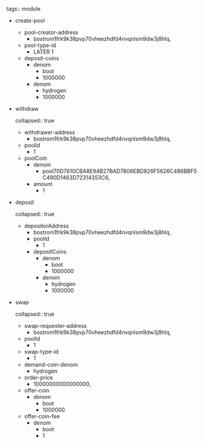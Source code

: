 tags:: module

- create-pool
	- pool-creator-address
		- bostrom1frk9k38pvp70vheezhdfd4nvqnlsm9dw3j8hlq,
	- pool-type-id
		- LATER 1
	- deposit-coins
		- denom
			- boot
			- 1000000
		- denom
			- hydrogen
			- 1000000
- withdraw
  
  collapsed:: true
	- withdrawer-address
		- bostrom1frk9k38pvp70vheezhdfd4nvqnlsm9dw3j8hlq,
	- poolId
		- 1
	- poolCoin
		- denom
			- pool70D7610CBA8E94B27BAD7806EBD826F5626C486BBF5C490D1463D72314353C6,
		- amount
			- 1
- deposit
  
  collapsed:: true
	- depositorAddress
		- bostrom1frk9k38pvp70vheezhdfd4nvqnlsm9dw3j8hlq,
		- poolId
			- 1
		- depositCoins
			- denom
				- boot
				- 1000000
			- denom
				- hydrogen
				- 1000000
- swap
  
  collapsed:: true
	- swap-requester-address
		- bostrom1frk9k38pvp70vheezhdfd4nvqnlsm9dw3j8hlq,
	- poolId
		- 1
	- swap-type-id
		- 1
	- demand-coin-denom
		- hydrogen
	- order-price
		- 10000000000000000,
	- offer-coin
		- denom
			- boot
			- 1000000
	- offer-coin-fee
		- denom
			- boot
			- 1